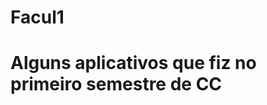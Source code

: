 Facul1
======

Alguns aplicativos que fiz no primeiro semestre de CC
=====================================================
